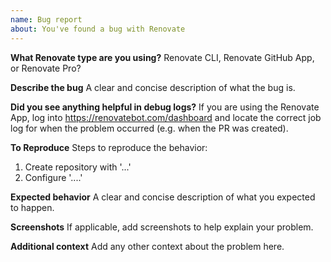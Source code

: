 ```yaml
---
name: Bug report
about: You've found a bug with Renovate
---
```


**What Renovate type are you using?**
Renovate CLI, Renovate GitHub App, or Renovate Pro?

**Describe the bug**
A clear and concise description of what the bug is.

**Did you see anything helpful in debug logs?**
If you are using the Renovate App, log into https://renovatebot.com/dashboard and locate the correct job log for when the problem occurred (e.g. when the PR was created).

**To Reproduce**
Steps to reproduce the behavior:

1.  Create repository with '...'
2.  Configure '....'

**Expected behavior**
A clear and concise description of what you expected to happen.

**Screenshots**
If applicable, add screenshots to help explain your problem.

**Additional context**
Add any other context about the problem here.

